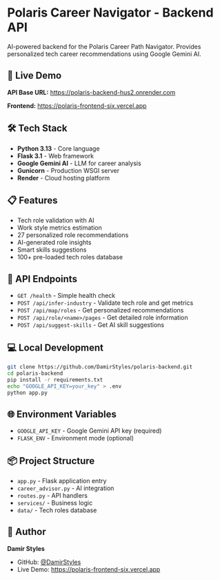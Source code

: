 ﻿# Polaris Career Navigator - Backend API

AI-powered backend for the Polaris Career Path Navigator. Provides personalized tech career recommendations using Google Gemini AI.

## 🚀 Live Demo

**API Base URL:** https://polaris-backend-hus2.onrender.com

**Frontend:** https://polaris-frontend-six.vercel.app

## 🛠️ Tech Stack

- **Python 3.13** - Core language
- **Flask 3.1** - Web framework
- **Google Gemini AI** - LLM for career analysis
- **Gunicorn** - Production WSGI server
- **Render** - Cloud hosting platform

## 📋 Features

- Tech role validation with AI
- Work style metrics estimation
- 27 personalized role recommendations
- AI-generated role insights
- Smart skills suggestions
- 100+ pre-loaded tech roles database

## 🔧 API Endpoints

- `GET /health` - Simple health check
- `POST /api/infer-industry` - Validate tech role and get metrics
- `POST /api/map/roles` - Get personalized recommendations
- `POST /api/role/<name>/pages` - Get detailed role information
- `POST /api/suggest-skills` - Get AI skill suggestions

## 💻 Local Development
```bash
git clone https://github.com/DamirStyles/polaris-backend.git
cd polaris-backend
pip install -r requirements.txt
echo "GOOGLE_API_KEY=your_key" > .env
python app.py
```

## 🌐 Environment Variables

- `GOOGLE_API_KEY` - Google Gemini API key (required)
- `FLASK_ENV` - Environment mode (optional)

## 📦 Project Structure

- `app.py` - Flask application entry
- `career_advisor.py` - AI integration
- `routes.py` - API handlers
- `services/` - Business logic
- `data/` - Tech roles database

## 👤 Author

**Damir Styles**
- GitHub: [@DamirStyles](https://github.com/DamirStyles)
- Live Demo: https://polaris-frontend-six.vercel.app
